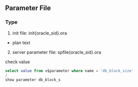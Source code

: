 ## Parameter File
### Type
1. init file: init{oracle_sid}.ora
  - plan text
2. server parameter file: spfile{oracle_sid}.ora

check value
```sql
select value from v$parameter where name = 'db_block_size'
/
show parameter db_block_s
```




